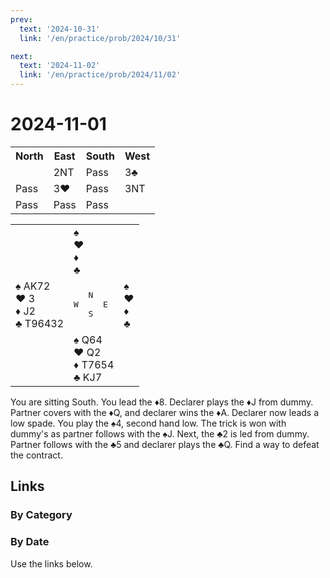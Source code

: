 ```yaml
---
prev:
  text: '2024-10-31'
  link: '/en/practice/prob/2024/10/31'

next:
  text: '2024-11-02'
  link: '/en/practice/prob/2024/11/02'
---
```


# 2024-11-01

<table class="auction">
	<tr>
		<th>North</th>
		<th>East</th>
		<th>South</th>
		<th>West</th>
	</tr>
	<tr>
		<td></td>
		<td>2NT</td>
		<td>Pass</td>
		<td>3♣</td>
	</tr>
	<tr>
		<td>Pass</td>
		<td>3♥</td>
		<td>Pass</td>
		<td>3NT</td>
	</tr>
	<tr>
		<td>Pass</td>
		<td>Pass</td>
		<td>Pass</td>
		<td></td>
	</tr>
</table>

<table class="deal">
	<tr>
		<td></td>
		<td>♠ <br>♥ <br>♦ <br>♣ </td>
		<td></td>
	</tr>
	<tr>
		<td>♠ AK72<br>♥ 3<br>♦ J2<br>♣ T96432</td>
		<td><pre>   N<br>W     E<br>   S</pre></td>
		<td>♠ <br>♥ <br>♦ <br>♣ </td>
	</tr>
	<tr>
		<td></td>
		<td>♠ Q64<br>♥ Q2<br>♦ T7654<br>♣ KJ7</td>
		<td></td>
	</tr>
</table>

You are sitting South. You lead the ♦8. Declarer plays the ♦J from dummy. Partner covers with the ♦Q, and declarer wins the ♦A. Declarer now leads a low spade. You play the ♠4, second hand low. The trick is won with dummy's as partner follows with the ♠J. Next, the ♣2 is led from dummy. Partner follows with the ♣5 and declarer plays the ♣Q. Find a way to defeat the contract.

## Links

[<Badge type="tip" text="Check Solution"/>](/en/learning/prob/2024/11/01)

### By Category

[<Badge type="tip" text="<--"/>](/en/practice/prob/2024/10/29)
[<Badge type="tip" text="Calendar"/>](/en/practice/calendar/2024/11)
[<Badge type="info" text="-->"/>](/en/practice/prob/2024/11/01#links)

### By Date

Use the links below.